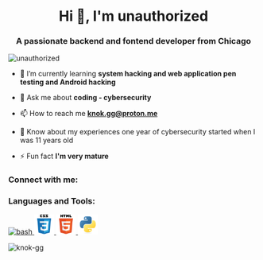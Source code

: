 <h1 align="center">Hi 👋, I'm unauthorized</h1>
<h3 align="center">A passionate backend and fontend developer from Chicago </h3>

<p align="left"> <img src="https://komarev.com/ghpvc/?username=knok-gg&label=Profile%20views&color=0e75b6&style=flat" alt="unauthorized" /> </p>

- 🌱 I’m currently learning **system hacking and web application pen testing and Android hacking**

- 💬 Ask me about **coding - cybersecurity**

- 📫 How to reach me **knok.gg@proton.me**

- 📄 Know about my experiences one year of cybersecurity started when I was 11 years old

- ⚡ Fun fact **I'm very mature**

<h3 align="left">Connect with me:</h3>
<p align="left">
</p>

<h3 align="left">Languages and Tools:</h3>
<p align="left"> <a href="https://www.gnu.org/software/bash/" target="_blank" rel="noreferrer"> <img src="https://www.vectorlogo.zone/logos/gnu_bash/gnu_bash-icon.svg" alt="bash" width="40" height="40"/> </a> <a href="https://www.w3schools.com/css/" target="_blank" rel="noreferrer"> <img src="https://raw.githubusercontent.com/devicons/devicon/master/icons/css3/css3-original-wordmark.svg" alt="css3" width="40" height="40"/> </a> <a href="https://www.w3.org/html/" target="_blank" rel="noreferrer"> <img src="https://raw.githubusercontent.com/devicons/devicon/master/icons/html5/html5-original-wordmark.svg" alt="html5" width="40" height="40"/> </a> <a href="https://www.python.org" target="_blank" rel="noreferrer"> <img src="https://raw.githubusercontent.com/devicons/devicon/master/icons/python/python-original.svg" alt="python" width="40" height="40"/> </a> </p>

<p><img align="center" src="https://github-readme-stats.vercel.app/api/top-langs?username=knok-gg&show_icons=true&locale=en&layout=compact" alt="knok-gg" /></p>
